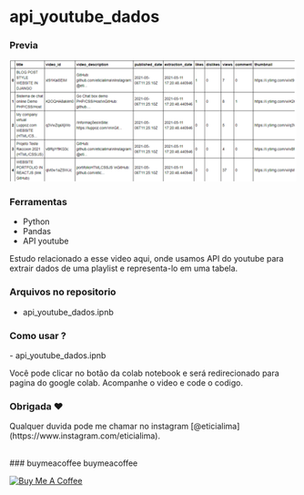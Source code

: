# api_youtube_dados 
 
### Previa
 
<img src="git/demo.png?raw=true"/>

### Ferramentas
* Python
* Pandas
* API youtube 

<p>Estudo relacionado a esse video <a hrfe="https://www.youtube.com/watch?v=olDCJ1w3FLM">aqui</a>, onde usamos API do youtube para extrair dados de uma playlist e representa-lo em uma tabela.  

### Arquivos no repositorio
* api_youtube_dados.ipnb

### Como usar ? 
<p>- api_youtube_dados.ipnb</P><p> Você pode clicar no botão da colab notebook e será redirecionado para pagina do google colab. Acompanhe o video e code o codigo.</P> 

### Obrigada ❤️
<p>Qualquer duvida pode me chamar no instagram [@eticialima](https://www.instagram.com/eticialima).</p> 
<br> 
###  buymeacoffee buymeacoffee
 
<a  href="https://www.buymeacoffee.com/leticialima" target="_blank"><img  src="https://cdn.buymeacoffee.com/buttons/default-red.png" alt="Buy Me A Coffee" height="40" width="170" ></a>
</p><br> 
 
